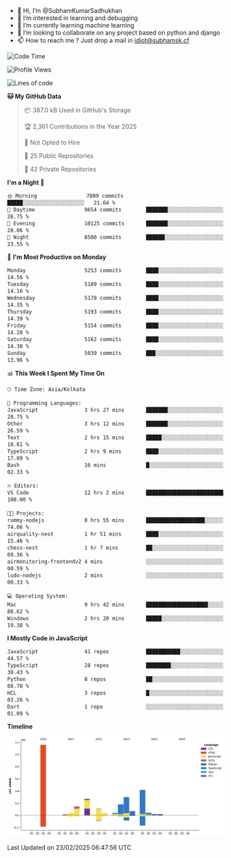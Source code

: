 - 👋 Hi, I’m @SubhamKumarSadhukhan
- 👀 I’m interested in learning and debugging
- 🌱 I’m currently learning machine learning
- 💞️ I’m looking to collaborate on any project based on python and django
- 📫 How to reach me ?
      Just drop a mail in idiot@subhamsk.cf

<!---
SubhamKumarSadhukhan/SubhamKumarSadhukhan is a ✨ special ✨ repository because its `README.md` (this file) appears on your GitHub profile.
You can click the Preview link to take a look at your changes.
--->


<!--START_SECTION:waka-->
![Code Time](http://img.shields.io/badge/Code%20Time-2%2C764%20hrs%2018%20mins-blue)

![Profile Views](http://img.shields.io/badge/Profile%20Views-2-blue)

![Lines of code](https://img.shields.io/badge/From%20Hello%20World%20I%27ve%20Written-2.8%20million%20lines%20of%20code-blue)

**🐱 My GitHub Data** 

> 📦 387.0 kB Used in GitHub's Storage 
 > 
> 🏆 2,361 Contributions in the Year 2025
 > 
> 🚫 Not Opted to Hire
 > 
> 📜 25 Public Repositories 
 > 
> 🔑 42 Private Repositories 
 > 
**I'm a Night 🦉** 

```text
🌞 Morning                7809 commits        █████░░░░░░░░░░░░░░░░░░░░   21.64 % 
🌆 Daytime                9654 commits        ███████░░░░░░░░░░░░░░░░░░   26.75 % 
🌃 Evening                10125 commits       ███████░░░░░░░░░░░░░░░░░░   28.06 % 
🌙 Night                  8500 commits        ██████░░░░░░░░░░░░░░░░░░░   23.55 % 
```
📅 **I'm Most Productive on Monday** 

```text
Monday                   5253 commits        ████░░░░░░░░░░░░░░░░░░░░░   14.56 % 
Tuesday                  5109 commits        ████░░░░░░░░░░░░░░░░░░░░░   14.16 % 
Wednesday                5178 commits        ████░░░░░░░░░░░░░░░░░░░░░   14.35 % 
Thursday                 5193 commits        ████░░░░░░░░░░░░░░░░░░░░░   14.39 % 
Friday                   5154 commits        ████░░░░░░░░░░░░░░░░░░░░░   14.28 % 
Saturday                 5162 commits        ████░░░░░░░░░░░░░░░░░░░░░   14.30 % 
Sunday                   5039 commits        ███░░░░░░░░░░░░░░░░░░░░░░   13.96 % 
```


📊 **This Week I Spent My Time On** 

```text
🕑︎ Time Zone: Asia/Kolkata

💬 Programming Languages: 
JavaScript               3 hrs 27 mins       ███████░░░░░░░░░░░░░░░░░░   28.75 % 
Other                    3 hrs 12 mins       ███████░░░░░░░░░░░░░░░░░░   26.59 % 
Text                     2 hrs 15 mins       █████░░░░░░░░░░░░░░░░░░░░   18.81 % 
TypeScript               2 hrs 9 mins        ████░░░░░░░░░░░░░░░░░░░░░   17.89 % 
Bash                     16 mins             █░░░░░░░░░░░░░░░░░░░░░░░░   02.33 % 

🔥 Editors: 
VS Code                  12 hrs 2 mins       █████████████████████████   100.00 % 

🐱‍💻 Projects: 
rummy-nodejs             8 hrs 55 mins       ███████████████████░░░░░░   74.06 % 
airquality-nest          1 hr 51 mins        ████░░░░░░░░░░░░░░░░░░░░░   15.46 % 
chess-nest               1 hr 7 mins         ██░░░░░░░░░░░░░░░░░░░░░░░   09.36 % 
airmonitoring-frontendv2 4 mins              ░░░░░░░░░░░░░░░░░░░░░░░░░   00.59 % 
ludo-nodejs              2 mins              ░░░░░░░░░░░░░░░░░░░░░░░░░   00.33 % 

💻 Operating System: 
Mac                      9 hrs 42 mins       ████████████████████░░░░░   80.62 % 
Windows                  2 hrs 20 mins       █████░░░░░░░░░░░░░░░░░░░░   19.38 % 
```

**I Mostly Code in JavaScript** 

```text
JavaScript               41 repos            ███████████░░░░░░░░░░░░░░   44.57 % 
TypeScript               28 repos            ████████░░░░░░░░░░░░░░░░░   30.43 % 
Python                   8 repos             ██░░░░░░░░░░░░░░░░░░░░░░░   08.70 % 
HCL                      3 repos             █░░░░░░░░░░░░░░░░░░░░░░░░   03.26 % 
Dart                     1 repo              ░░░░░░░░░░░░░░░░░░░░░░░░░   01.09 % 
```



**Timeline**

![Lines of Code chart](https://raw.githubusercontent.com/SubhamKumarSadhukhan/SubhamKumarSadhukhan/main/assets/bar_graph.png)


 Last Updated on 23/02/2025 06:47:56 UTC
<!--END_SECTION:waka-->
